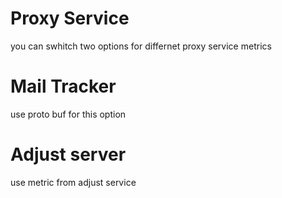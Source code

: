 # Proxy Service
you can swhitch two options for differnet proxy service metrics
# Mail Tracker
use proto buf for this option
# Adjust server
use metric from adjust service 